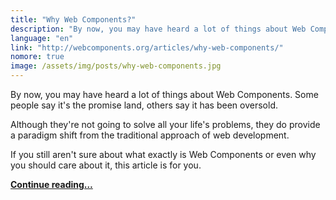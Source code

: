 ```yaml
---
title: "Why Web Components?"
description: "By now, you may have heard a lot of things about Web Components. Some people say it's the promise land, others say it has been oversold. Although they're not going to solve all your life's problems, they do provide a paradigm shift from the traditional approach of web development."
language: "en"
link: "http://webcomponents.org/articles/why-web-components/"
nomore: true
image: /assets/img/posts/why-web-components.jpg
---
```


By now, you may have heard a lot of things about Web Components. Some people say it's the promise land, others say it has been oversold.

Although they're not going to solve all your life's problems, they do provide a paradigm shift from the traditional approach of web development.

If you still aren't sure about what exactly is Web Components or even why you should care about it, this article is for you.

**[Continue reading…](http://webcomponents.org/articles/why-web-components/)**
